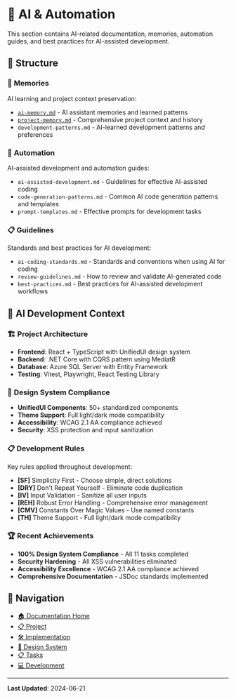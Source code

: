 # 🤖 AI & Automation

This section contains AI-related documentation, memories, automation guides, and best practices for AI-assisted development.

## 📁 Structure

### 🧠 **Memories**

AI learning and project context preservation:

- [`ai-memory.md`](./memories/ai-memory.md) - AI assistant memories and learned patterns
- [`project-memory.md`](./memories/project-memory.md) - Comprehensive project context and history
- `development-patterns.md` - AI-learned development patterns and preferences

### 🔄 **Automation**

AI-assisted development and automation guides:

- `ai-assisted-development.md` - Guidelines for effective AI-assisted coding
- `code-generation-patterns.md` - Common AI code generation patterns and templates
- `prompt-templates.md` - Effective prompts for development tasks

### 📋 **Guidelines**

Standards and best practices for AI development:

- `ai-coding-standards.md` - Standards and conventions when using AI for coding
- `review-guidelines.md` - How to review and validate AI-generated code
- `best-practices.md` - Best practices for AI-assisted development workflows

## 🎯 **AI Development Context**

### 🏗️ **Project Architecture**

- **Frontend**: React + TypeScript with UnifiedUI design system
- **Backend**: .NET Core with CQRS pattern using MediatR
- **Database**: Azure SQL Server with Entity Framework
- **Testing**: Vitest, Playwright, React Testing Library

### 🎨 **Design System Compliance**

- **UnifiedUI Components**: 50+ standardized components
- **Theme Support**: Full light/dark mode compatibility
- **Accessibility**: WCAG 2.1 AA compliance achieved
- **Security**: XSS protection and input sanitization

### 📋 **Development Rules**

Key rules applied throughout development:

- **[SF]** Simplicity First - Choose simple, direct solutions
- **[DRY]** Don't Repeat Yourself - Eliminate code duplication
- **[IV]** Input Validation - Sanitize all user inputs
- **[REH]** Robust Error Handling - Comprehensive error management
- **[CMV]** Constants Over Magic Values - Use named constants
- **[TH]** Theme Support - Full light/dark mode compatibility

### 🏆 **Recent Achievements**

- **100% Design System Compliance** - All 11 tasks completed
- **Security Hardening** - All XSS vulnerabilities eliminated
- **Accessibility Excellence** - WCAG 2.1 AA compliance achieved
- **Comprehensive Documentation** - JSDoc standards implemented

## 🔗 **Navigation**

- [🏠 Documentation Home](../README.md)
- [📋 Project](../project/README.md)
- [🛠️ Implementation](../implementation/README.md)
- [🎨 Design System](../design/README.md)
- [📋 Tasks](../tasks/README.md)
- [💻 Development](../development/README.md)

---

**Last Updated**: 2024-06-21
